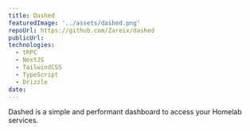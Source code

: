 ```yaml
---
title: Dashed
featuredImage: '../assets/dashed.png'
repoUrl: https://github.com/Zareix/dashed
publicUrl:
technologies:
  - tRPC
  - NextJS
  - TailwindCSS
  - TypeScript
  - Drizzle
date:
---
```


Dashed is a simple and performant dashboard to access your Homelab services.
